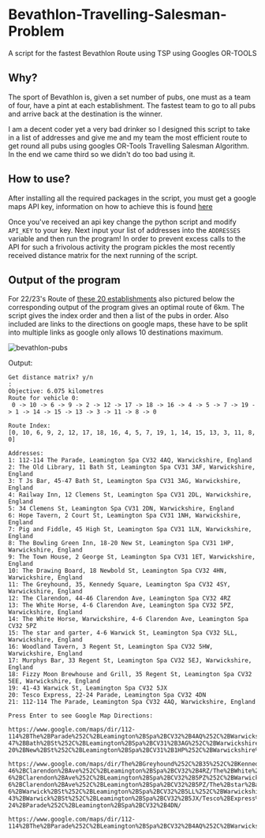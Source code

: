 # Bevathlon-Travelling-Salesman-Problem

A script for the fastest Bevathlon Route using TSP using Googles OR-TOOLS 

## Why?

The sport of Bevathlon is, given a set number of pubs, one must as a team of four, have a pint at each establishment. The fastest team to go to all pubs and arrive back at the destination is the winner. 

I am a decent coder yet a very bad drinker so I designed this script to take in a list of addresses and give me and my team the most efficient route to get round all pubs using googles OR-Tools Travelling Salesman Algorithm. In the end we came third so we didn't do too bad using it.

## How to use?

After installing all the required packages in the script, you must get a google maps API key, information on how to achieve this is found [here](https://developers.google.com/maps/documentation/distance-matrix/start#get-a-key)

Once you've received an api key change the python script and modify `API_KEY` to your key. Next input your list of addresses into the `ADDRESSES` variable and then run the program! In order to prevent excess calls to the API for such a frivolous activity the program pickles the most recently received distance matrix for the next running of the script. 

## Output of the program



For 22/23's Route of [these 20 establishments](https://goo.gl/maps/9XeKRG1bS57EaYNr7) also pictured below the corresponding output of the program gives an optimal route of 6km. The script gives the index order and then a list of the pubs in order. Also included are links to the directions on google maps, these have to be split into multiple links as google only allows 10 destinations maximum.

![bevathlon-pubs](https://user-images.githubusercontent.com/9659239/214741207-7da53d43-1c81-4fac-8538-0bd40443c27b.png)

Output:
```
Get distance matrix? y/n 
:
Objective: 6.075 kilometres
Route for vehicle 0:
 0 -> 10 -> 6 -> 9 -> 2 -> 12 -> 17 -> 18 -> 16 -> 4 -> 5 -> 7 -> 19 -> 1 -> 14 -> 15 -> 13 -> 3 -> 11 -> 8 -> 0

Route Index:
[0, 10, 6, 9, 2, 12, 17, 18, 16, 4, 5, 7, 19, 1, 14, 15, 13, 3, 11, 8, 0]

Addresses:
1: 112-114 The Parade, Leamington Spa CV32 4AQ, Warwickshire, England
2: The Old Library, 11 Bath St, Leamington Spa CV31 3AF, Warwickshire, England
3: T Js Bar, 45-47 Bath St, Leamington Spa CV31 3AG, Warwickshire, England
4: Railway Inn, 12 Clemens St, Leamington Spa CV31 2DL, Warwickshire, England
5: 34 Clemens St, Leamington Spa CV31 2DN, Warwickshire, England
6: Hope Tavern, 2 Court St, Leamington Spa CV31 1NH, Warwickshire, England
7: Pig and Fiddle, 45 High St, Leamington Spa CV31 1LN, Warwickshire, England
8: The Bowling Green Inn, 18-20 New St, Leamington Spa CV31 1HP, Warwickshire, England
9: The Town House, 2 George St, Leamington Spa CV31 1ET, Warwickshire, England
10: The Drawing Board, 18 Newbold St, Leamington Spa CV32 4HN, Warwickshire, England
11: The Greyhound, 35, Kennedy Square, Leamington Spa CV32 4SY, Warwickshire, England
12: The Clarendon, 44-46 Clarendon Ave, Leamington Spa CV32 4RZ
13: The White Horse, 4-6 Clarendon Ave, Leamington Spa CV32 5PZ, Warwickshire, England
14: The White Horse, Warwickshire, 4-6 Clarendon Ave, Leamington Spa CV32 5PZ
15: The star and garter, 4-6 Warwick St, Leamington Spa CV32 5LL, Warwickshire, England
16: Woodland Tavern, 3 Regent St, Leamington Spa CV32 5HW, Warwickshire, England
17: Murphys Bar, 33 Regent St, Leamington Spa CV32 5EJ, Warwickshire, England
18: Fizzy Moon Brewhouse and Grill, 35 Regent St, Leamington Spa CV32 5EE, Warwickshire, England
19: 41-43 Warwick St, Leamington Spa CV32 5JX
20: Tesco Express, 22-24 Parade, Leamington Spa CV32 4DN
21: 112-114 The Parade, Leamington Spa CV32 4AQ, Warwickshire, England

Press Enter to see Google Map Directions:

https://www.google.com/maps/dir/112-114%2BThe%2BParade%252C%2BLeamington%2BSpa%2BCV32%2B4AQ%252C%2BWarwickshire%252C%2BEngland/The%2BOld%2BLibrary%252C%2B11%2BBath%2BSt%252C%2BLeamington%2BSpa%2BCV31%2B3AF%252C%2BWarwickshire%252C%2BEngland/T%2BJs%2BBar%252C%2B45-47%2BBath%2BSt%252C%2BLeamington%2BSpa%2BCV31%2B3AG%252C%2BWarwickshire%252C%2BEngland/Railway%2BInn%252C%2B12%2BClemens%2BSt%252C%2BLeamington%2BSpa%2BCV31%2B2DL%252C%2BWarwickshire%252C%2BEngland/34%2BClemens%2BSt%252C%2BLeamington%2BSpa%2BCV31%2B2DN%252C%2BWarwickshire%252C%2BEngland/Hope%2BTavern%252C%2B2%2BCourt%2BSt%252C%2BLeamington%2BSpa%2BCV31%2B1NH%252C%2BWarwickshire%252C%2BEngland/Pig%2Band%2BFiddle%252C%2B45%2BHigh%2BSt%252C%2BLeamington%2BSpa%2BCV31%2B1LN%252C%2BWarwickshire%252C%2BEngland/The%2BBowling%2BGreen%2BInn%252C%2B18-20%2BNew%2BSt%252C%2BLeamington%2BSpa%2BCV31%2B1HP%252C%2BWarwickshire%252C%2BEngland/The%2BTown%2BHouse%252C%2B2%2BGeorge%2BSt%252C%2BLeamington%2BSpa%2BCV31%2B1ET%252C%2BWarwickshire%252C%2BEngland/The%2BDrawing%2BBoard%252C%2B18%2BNewbold%2BSt%252C%2BLeamington%2BSpa%2BCV32%2B4HN%252C%2BWarwickshire%252C%2BEngland/

https://www.google.com/maps/dir/The%2BGreyhound%252C%2B35%252C%2BKennedy%2BSquare%252C%2BLeamington%2BSpa%2BCV32%2B4SY%252C%2BWarwickshire%252C%2BEngland/The%2BClarendon%252C%2B44-46%2BClarendon%2BAve%252C%2BLeamington%2BSpa%2BCV32%2B4RZ/The%2BWhite%2BHorse%252C%2B4-6%2BClarendon%2BAve%252C%2BLeamington%2BSpa%2BCV32%2B5PZ%252C%2BWarwickshire%252C%2BEngland/The%2BWhite%2BHorse%252C%2BWarwickshire%252C%2B4-6%2BClarendon%2BAve%252C%2BLeamington%2BSpa%2BCV32%2B5PZ/The%2Bstar%2Band%2Bgarter%252C%2B4-6%2BWarwick%2BSt%252C%2BLeamington%2BSpa%2BCV32%2B5LL%252C%2BWarwickshire%252C%2BEngland/Woodland%2BTavern%252C%2B3%2BRegent%2BSt%252C%2BLeamington%2BSpa%2BCV32%2B5HW%252C%2BWarwickshire%252C%2BEngland/Murphys%2BBar%252C%2B33%2BRegent%2BSt%252C%2BLeamington%2BSpa%2BCV32%2B5EJ%252C%2BWarwickshire%252C%2BEngland/Fizzy%2BMoon%2BBrewhouse%2Band%2BGrill%252C%2B35%2BRegent%2BSt%252C%2BLeamington%2BSpa%2BCV32%2B5EE%252C%2BWarwickshire%252C%2BEngland/41-43%2BWarwick%2BSt%252C%2BLeamington%2BSpa%2BCV32%2B5JX/Tesco%2BExpress%252C%2B22-24%2BParade%252C%2BLeamington%2BSpa%2BCV32%2B4DN/

https://www.google.com/maps/dir/112-114%2BThe%2BParade%252C%2BLeamington%2BSpa%2BCV32%2B4AQ%252C%2BWarwickshire%252C%2BEngland/
```
